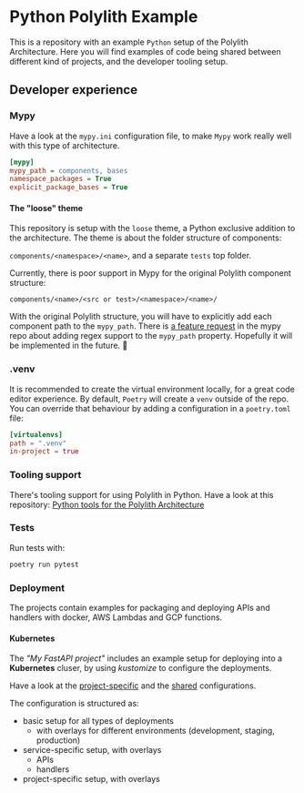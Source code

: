 # Python Polylith Example

This is a repository with an example `Python` setup of the Polylith Architecture.
Here you will find examples of code being shared between different kind of projects, and the developer tooling setup.

## Developer experience

### Mypy
Have a look at the `mypy.ini` configuration file, to make `Mypy` work really well with this type of architecture.

``` ini
[mypy]
mypy_path = components, bases
namespace_packages = True
explicit_package_bases = True
```

#### The "loose" theme
This repository is setup with the `loose` theme, a Python exclusive addition to the architecture.
The theme is about the folder structure of components:

`components/<namespace>/<name>`, and a separate `tests` top folder.

Currently, there is poor support in Mypy for the original Polylith component structure:

`components/<name>/<src or test>/<namespace>/<name>/`

With the original Polylith structure, you will have to explicitly add each component path to the `mypy_path`.
There is [a feature request](https://github.com/python/mypy/issues/9965) in the mypy repo about adding regex support to the `mypy_path` property.
Hopefully it will be implemented in the future. :pray:

### .venv
It is recommended to create the virtual environment locally, for a great code editor experience.
By default, `Poetry` will create a `venv` outside of the repo. You can override that behaviour by adding a configuration in a `poetry.toml` file:

``` toml
[virtualenvs]
path = ".venv"
in-project = true
```

### Tooling support
There's tooling support for using Polylith in Python. Have a look at this repository:
[Python tools for the Polylith Architecture](https://github.com/DavidVujic/python-polylith)


### Tests

Run tests with:

```bash
poetry run pytest
```

### Deployment

The projects contain examples for packaging and deploying APIs and handlers with docker,
AWS Lambdas and GCP functions.

#### Kubernetes
The _"My FastAPI project"_ includes an example setup for deploying into a __Kubernetes__ cluser,
by using _kustomize_ to configure the deployments.

Have a look at the [project-specific](./projects/my_fastapi_project/kubernetes) and the [shared](./_kubernetes) configurations.

The configuration is structured as:
- basic setup for all types of deployments
    - with overlays for different environments (development, staging, production)
- service-specific setup, with overlays
    - APIs
    - handlers
- project-specific setup, with overlays
